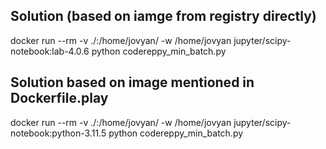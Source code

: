 ## Solution (based on iamge from registry directly)
docker run --rm -v ./:/home/jovyan/ -w /home/jovyan jupyter/scipy-notebook:lab-4.0.6 python codereppy_min_batch.py

## Solution based on image mentioned in Dockerfile.play
docker run --rm -v ./:/home/jovyan/ -w /home/jovyan jupyter/scipy-notebook:python-3.11.5 python codereppy_min_batch.py


